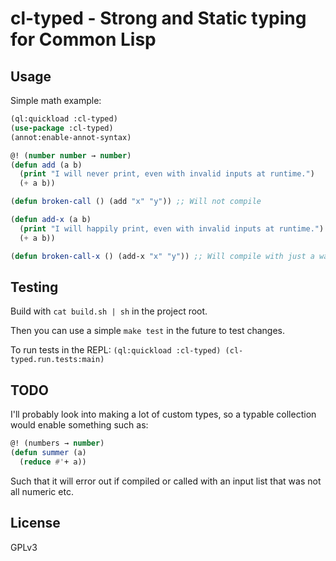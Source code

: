 # cl-typed - Strong and Static typing for Common Lisp

## Usage

Simple math example:

```lisp
(ql:quickload :cl-typed)
(use-package :cl-typed)
(annot:enable-annot-syntax)

@! (number number → number)
(defun add (a b)
  (print "I will never print, even with invalid inputs at runtime.")
  (+ a b))

(defun broken-call () (add "x" "y")) ;; Will not compile

(defun add-x (a b)
  (print "I will happily print, even with invalid inputs at runtime.")
  (+ a b))

(defun broken-call-x () (add-x "x" "y")) ;; Will compile with just a warning
```

## Testing

Build with `cat build.sh | sh` in the project root.

Then you can use a simple `make test` in the future to test changes.

To run tests in the REPL: `(ql:quickload :cl-typed) (cl-typed.run.tests:main)`

## TODO

I'll probably look into making a lot of custom types, so a typable collection would
enable something such as:

```lisp
@! (numbers → number)
(defun summer (a)
  (reduce #'+ a))
```

Such that it will error out if compiled or called with an input list
that was not all numeric etc.

## License
GPLv3
